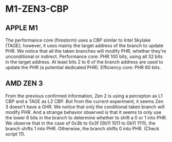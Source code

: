 # M1-ZEN3-CBP


## APPLE M1
The performance core (firestorm) uses a CBP similar to Intel Skylake (TAGE); however, it uses mainly the target address of the branch to update PHR.
We notice that all the taken branches will modify PHR, whether they're unconditional or indirect.
Performance core: PHR 100 bits, using all 32 bits in the target address. At least bits 2 to 6 of the branch address are used to update the PHR (a potential dedicated PHR).
Efficiency core: PHR 60 bits.


## AMD ZEN 3
From the previous confirmed information, Zen 2 is using a percepton as L1 CBP and a TAGE as L2 CBP.
But from the current experiment, it seems Zen 3 doesn't have a GHR.
We notice that only the conditional taken branch will modify PHR.
And a strange behavior observed is that it seems to only use the lower 6 bits in the branch to determine whether to shift a 0 or 1 into PHR.
We observe that in the case of 0x3b to 0x3f (0b11 1011 to 0b11 1111), the branch shifts 1 into PHR. Otherwise, the branch shifts 0 into PHR. (Check script 11).